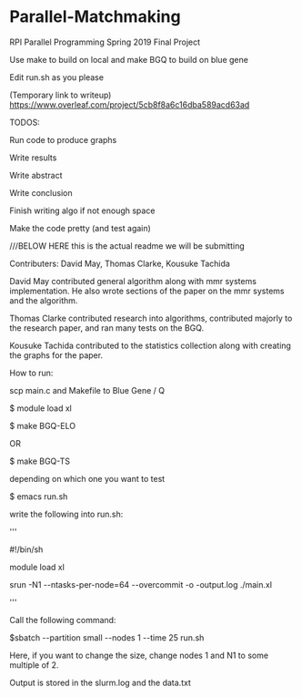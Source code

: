 # Parallel-Matchmaking
RPI Parallel Programming Spring 2019 Final Project

Use make to build on local and make BGQ to build on blue gene

Edit run.sh as you please

(Temporary link to writeup)
https://www.overleaf.com/project/5cb8f8a6c16dba589acd63ad

TODOS:

Run code to produce graphs

Write results

Write abstract

Write conclusion

Finish writing algo if not enough space

Make the code pretty (and test again)

///BELOW HERE this is the actual readme we will be submitting

Contributers:
David May, Thomas Clarke, Kousuke Tachida

David May contributed general algorithm along with mmr systems implementation. He also wrote sections of the paper on the mmr systems and the algorithm.

Thomas Clarke contributed research into algorithms, contributed majorly to the research paper, and ran many tests on the BGQ.

Kousuke Tachida contributed to the statistics collection along with creating the graphs for the paper.

How to run:

scp main.c and Makefile to Blue Gene / Q

$ module load xl

$ make BGQ-ELO

OR

$ make BGQ-TS

depending on which one you want to test

$ emacs run.sh

write the following into run.sh:

'''

#!/bin/sh

module load xl

srun -N1 --ntasks-per-node=64 --overcommit -o -output.log ./main.xl

'''

Call the following command:

$sbatch --partition small --nodes 1 --time 25 run.sh

Here, if you want to change the size, change nodes 1 and N1 to some multiple of 2.

Output is stored in the slurm.log and the data.txt
